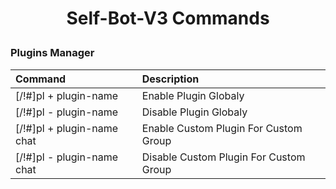 # <p align="center">Self-Bot-V3 Commands

### Plugins Manager
| Command | Description |
|:--------|:------------|
| [/!#]pl + plugin-name | Enable Plugin Globaly |
| [/!#]pl - plugin-name | Disable Plugin Globaly |
| [/!#]pl + plugin-name chat | Enable Custom Plugin For Custom Group |
| [/!#]pl - plugin-name chat | Disable Custom Plugin For Custom Group |
